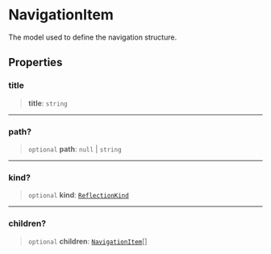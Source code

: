 # NavigationItem

The model used to define the navigation structure.

## Properties

### title

> **title**: `string`

***

### path?

> `optional` **path**: `null` \| `string`

***

### kind?

> `optional` **kind**: [`ReflectionKind`](https://typedoc.org/api/enums/Models.ReflectionKind-1.html)

***

### children?

> `optional` **children**: [`NavigationItem`](/api-docs/Interface.NavigationItem.md)[]
